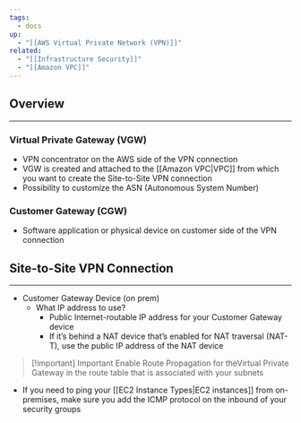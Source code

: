 ```yaml
---
tags:
  - docs
up:
  - "[[AWS Virtual Private Network (VPN)]]"
related:
  - "[[Infrastructure Security]]"
  - "[[Amazon VPC]]"
---
```

## Overview
---
### Virtual Private Gateway (VGW)
- VPN concentrator on the AWS side of the VPN connection
- VGW is created and attached to the [[Amazon VPC|VPC]] from which you want to create the Site-to-Site VPN connection
- Possibility to customize the ASN (Autonomous System Number)

### Customer Gateway (CGW)
- Software application or physical device on customer side of the VPN connection

## Site-to-Site VPN Connection
---
- Customer Gateway Device (on prem)
	- What IP address to use?
		- Public Internet-routable IP address for your Customer Gateway device
		- If it’s behind a NAT device that’s enabled for NAT traversal (NAT-T), use the public IP address of the NAT device

> [!important] Important
> Enable Route Propagation for theVirtual Private Gateway in the route table that is associated with your subnets

- If you need to ping your [[EC2 Instance Types|EC2 instances]] from on-premises, make sure you add the ICMP protocol on the inbound of your security groups